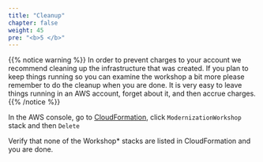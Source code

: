 ```yaml
---
title: "Cleanup"
chapter: false
weight: 45
pre: "<b>5 </b>"
---
```


{{% notice warning %}}
In order to prevent charges to your account we recommend cleaning up the infrastructure that was created. If you plan to keep things running so you can examine the workshop a bit more please remember to do the cleanup when you are done. It is very easy to leave things running in an AWS account, forget about it, and then accrue charges.
{{% /notice %}}

In the AWS console, go to [CloudFormation](https://us-west-2.console.aws.amazon.com/cloudformation/home?region=us-west-2), click `ModernizationWorkshop` stack and then `Delete`

Verify that none of the Workshop* stacks are listed in CloudFormation and you are done.